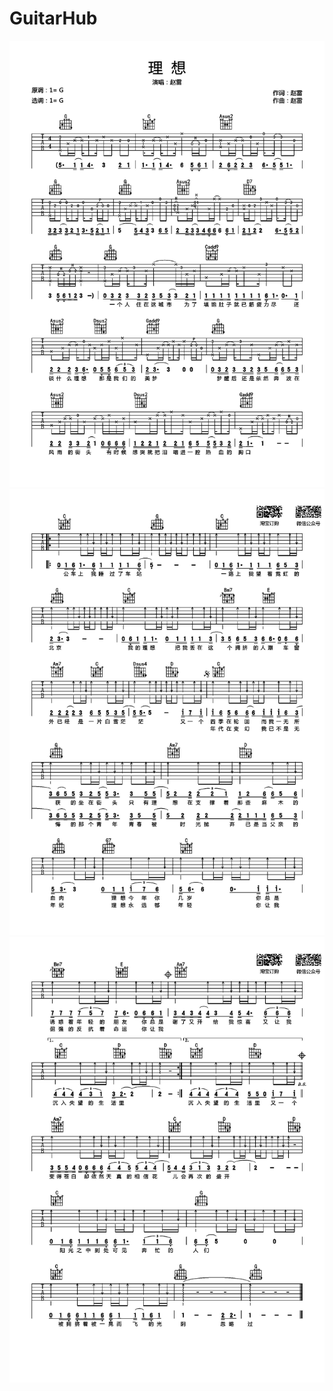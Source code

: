 # GuitarHub

![《理想》吉他谱_赵雷_G调高清弹唱谱（原版编配）_0](./《理想》吉他谱_赵雷_G调高清弹唱谱（原版编配）_0.jpg)
![《理想》吉他谱_赵雷_G调高清弹唱谱（原版编配）_1](./《理想》吉他谱_赵雷_G调高清弹唱谱（原版编配）_1.jpg)
![《理想》吉他谱_赵雷_G调高清弹唱谱（原版编配）_2](./《理想》吉他谱_赵雷_G调高清弹唱谱（原版编配）_2.jpg)
